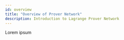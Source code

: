 ```yaml
---
id: overview
title: "Overview of Prover Network"
description: Introduction to Lagrange Prover Network
---
```


Lorem ipsum

